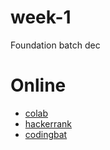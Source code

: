 # week-1
Foundation batch dec
# Online
- [colab](https://colab.research.google.com/)
- [hackerrank](https://www.hackerrank.com/home?utm_expid=.2u09ecQTSny1HV02SEVoCg.1&utm_referrer=https%3A%2F%2Fwww.google.com%2F)
- [codingbat](https://codingbat.com/python)
